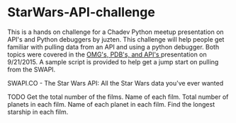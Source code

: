 # StarWars-API-challenge

This is a hands on challenge for a Chadev Python meetup presentation on API's and Python debuggers by juzten. This challenge will help people get familiar with pulling data from an API and using a python debugger. Both topics were covered in the [OMG's, PDB's, and API's ](http://www.meetup.com/Chattanooga-Python-User-Group/events/225272460/) presentation on 9/21/2015. A sample script is provided to help get a jump start on pulling from the SWAPI. 

SWAPI.CO - The Star Wars API: All the Star Wars data you've ever wanted

TODO
Get the total number of the films.
Name of each film.
Total number of planets in each film.
Name of each planet in each film.
Find the longest starship in each film.

